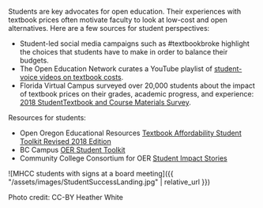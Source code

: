 
Students are key advocates for open education. Their experiences with textbook prices often motivate faculty to look at
low-cost and open alternatives. Here are a few sources for student perspectives:

- Student-led social media campaigns such as #textbookbroke highlight the choices that students have to make in order
to balance their budgets.
- The Open Education Network curates a YouTube playlist of
[student-voice videos on textbook costs](https://www.youtube.com/playlist?list=PLWRE6ioG4vdZjdQ_R475jBKmWCXJQ4psq).
- Florida Virtual Campus surveyed over 20,000 students about the impact of textbook prices on their grades, academic
progress, and experience:
[2018 StudentTextbook and Course Materials Survey](https://dlss.flvc.org/documents/210036/1314923/2018+Student+Textbook+and+Course+Materials+Survey+Report+--+FINAL+VERSION+--+20190308.pdf/07478d85-89c2-3742-209a-9cc5df8cd7ea).

Resources for students:

- Open Oregon Educational Resources
[Textbook Affordability Student Toolkit Revised 2018 Edition](https://openoregon.org/student-toolkit/)
- BC Campus [OER Student Toolkit](https://opentextbc.ca/studenttoolkit/)
- Community College Consortium for OER [Student Impact Stories](https://www.cccoer.org/student-impact-stories/)

![MHCC students with signs at a board meeting]({{ "/assets/images/StudentSuccessLanding.jpg" | relative_url }})

Photo credit: CC-BY Heather White
